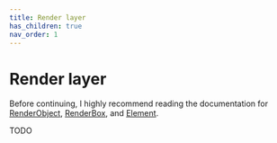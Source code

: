 ```yaml
---
title: Render layer
has_children: true
nav_order: 1
---
```


# Render layer

Before continuing, I highly recommend reading the documentation for
[RenderObject](https://api.flutter.dev/flutter/rendering/RenderObject-class.html),
[RenderBox](https://api.flutter.dev/flutter/rendering/RenderBox-class.html),
and [Element](https://api.flutter.dev/flutter/widgets/Element-class.html).

TODO